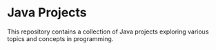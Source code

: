 # Java Projects

This repository contains a collection of Java projects exploring various topics and concepts in programming.
